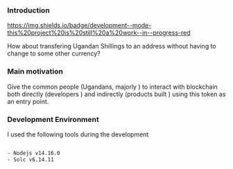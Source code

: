 ### Introduction

https://img.shields.io/badge/development--mode-this%20project%20is%20still%20a%20work--in--progress-red

How about transfering Ugandan Shillings to an address without having to change to some other currency?

### Main motivation

Give the common people (Ugandans, majorly ) to interact with blockchain both directly (developers ) and indirectly (products built ) using this token as an entry point.

### Development Environment

I used the following tools during the development

```bash

- Nodejs v14.16.0
- Solc v6.14.11

```
